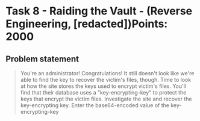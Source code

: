 # Task 8 - Raiding the Vault - (Reverse Engineering, [redacted])Points: 2000

## Problem statement

> You're an administrator! Congratulations!
> It still doesn't look like we're able to find the key to recover the victim's files, though. Time to look at how the site stores the keys used to encrypt victim's files. You'll find that their database uses a "key-encrypting-key" to protect the keys that encrypt the victim files. Investigate the site and recover the key-encrypting key.
> Enter the base64-encoded value of the key-encrypting-key
